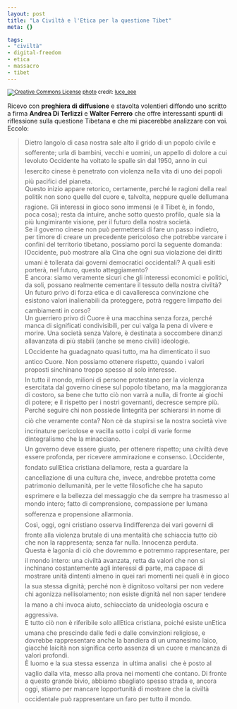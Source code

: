 ```yaml
--- 
layout: post
title: "La Civiltà e l'Etica per la questione Tibet"
meta: {}

tags: 
- "civiltà"
- digital-freedom
- etica
- massacro
- tibet
---
```

<a href="http://www.flickr.com/photos/81742845@N00/2339485199/" title="" target="_blank"><img src="http://farm4.static.flickr.com/3231/2339485199_443153e087.jpg" alt="" border="0" /></a>  
<small><a href="http://www.photodropper.com/creative-commons/" title="creative commons" target="_blank"><img src="http://www.lastknight.com/wp-content/plugins/photo_dropper//images/cc.gif" alt="Creative Commons License" border="0" /></a> <a href="http://www.photodropper.com/photos/" target="_blank">photo</a> credit: <a href="http://www.flickr.com/people/luce_eee/" title="luce_eee" target="_blank">luce_eee</a></small>  
  
Ricevo con **preghiera di diffusione** e stavolta volentieri diffondo uno scritto a firma **Andrea Di Terlizzi** e **Walter Ferrero** che offre interessanti spunti di riflessione sulla questione Tibetana e che mi piacerebbe analizzare con voi. Eccolo:  
    
> Dietro langolo di casa nostra sale alto il grido di un popolo civile e sofferente; urla di bambini, vecchi e uomini, un appello di dolore a cui levoluto Occidente ha voltato le spalle sin dal 1950, anno in cui lesercito cinese è penetrato con violenza nella vita di uno dei popoli più pacifici del pianeta.  
> Questo inizio appare retorico, certamente, perché le ragioni della real politik non sono quelle del cuore e, talvolta, neppure quelle dellumana ragione. Gli interessi in gioco sono immensi (e il Tibet è, in fondo, poca cosa); resta da intuire, anche sotto questo profilo, quale sia la più lungimirante visione, per il futuro della nostra società.  
> Se il governo cinese non può permettersi di fare un passo indietro, per timore di creare un precedente pericoloso che potrebbe varcare i confini del territorio tibetano, possiamo porci la seguente domanda: lOccidente, può mostrare alla Cina che ogni sua violazione dei diritti umani è tollerata dai governi democratici occidentali? A quali esiti porterà, nel futuro, questo atteggiamento?  
> E ancora: siamo veramente sicuri che gli interessi economici e politici, da soli, possano realmente cementare il tessuto della nostra civiltà? Un futuro privo di forza etica e di cavalleresca convinzione che esistono valori inalienabili da proteggere, potrà reggere limpatto dei cambiamenti in corso?  
> Un guerriero privo di Cuore è una macchina senza forza, perché manca di significati condivisibili, per cui valga la pena di vivere e morire. Una società senza Valore, è destinata a soccombere dinanzi allavanzata di più stabili (anche se meno civili) ideologie.  
> LOccidente ha guadagnato quasi tutto, ma ha dimenticato il suo antico Cuore. Non possiamo ottenere rispetto, quando i valori proposti sinchinano troppo spesso al solo interesse.  
> In tutto il mondo, milioni di persone protestano per la violenza esercitata dal governo cinese sul popolo tibetano, ma la maggioranza di costoro, sa bene che tutto ciò non varrà a nulla, di fronte ai giochi di potere; e il rispetto per i nostri governanti, decresce sempre più.  
> Perché seguire chi non possiede lintegrità per schierarsi in nome di ciò che veramente conta? Non cè da stupirsi se la nostra società vive incrinature pericolose e vacilla sotto i colpi di varie forme dintegralismo che la minacciano.  
> Un governo deve essere giusto, per ottenere rispetto; una civiltà deve essere profonda, per ricevere ammirazione e consenso. LOccidente, fondato sullEtica cristiana dellamore, resta a guardare la cancellazione di una cultura che, invece, andrebbe protetta come patrimonio dellumanità, per le vette filosofiche che ha saputo esprimere e la bellezza del messaggio che da sempre ha trasmesso al mondo intero; fatto di comprensione, compassione per lumana sofferenza e propensione allarmonia.  
> Così, oggi, ogni cristiano osserva lindifferenza dei vari governi di fronte alla violenza brutale di una mentalità che schiaccia tutto ciò che non la rappresenta; senza far nulla. Innocenza perduta.  
> Questa è lagonia di ciò che dovremmo e potremmo rappresentare, per il mondo intero: una civiltà avanzata, retta da valori che non si inchinano costantemente agli interessi di parte, ma capace di mostrare unità dintenti almeno in quei rari momenti nei quali è in gioco la sua stessa dignità; perché non è dignitoso voltarsi per non vedere chi agonizza nellisolamento; non esiste dignità nel non saper tendere la mano a chi invoca aiuto, schiacciato da unideologia oscura e aggressiva.  
> E tutto ciò non è riferibile solo allEtica cristiana, poiché esiste unEtica umana che prescinde dalle fedi e dalle convinzioni religiose, e dovrebbe rappresentare anche la bandiera di un umanesimo laico, giacché laicità non significa certo assenza di un cuore e mancanza di valori profondi.  
> È luomo e la sua stessa essenza  in ultima analisi  che è posto al vaglio dalla vita, messo alla prova nei momenti che contano. Di fronte a questo grande bivio, abbiamo sbagliato spesso strada e, ancora oggi, stiamo per mancare lopportunità di mostrare che la civiltà occidentale può rappresentare un faro per tutto il mondo.  

 
